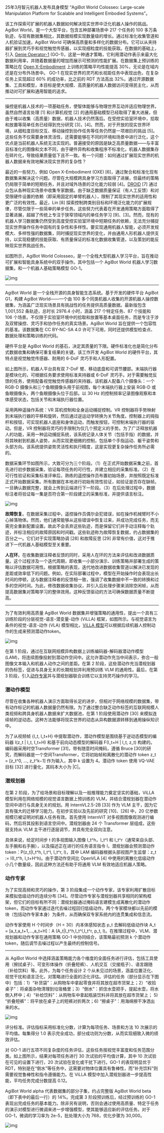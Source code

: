 25年3月智元机器人发布具身模型 “AgiBot World Colosseo: Large-scale Manipulation Platform for Scalable and Intelligent Embodied Systems”。

该工作探索可扩展的机器人数据如何解决现实世界中泛化机器人操作的挑战。AgiBot World，是一个大型平台，包含五种部署场景中 217 个任务的 100 多万条轨迹，与现有数据集相比，其数据规模实现数量级的增长。通过标准化收集管道和人机验证加速，AgiBot World 可确保高质量和多样化的数据分布。它可以从夹持器扩展到灵巧手和视觉触觉传感器，以实现细粒度的技能获取。在数据的基础上，引入 [Genie Operator-1](https://zhida.zhihu.com/search?content_id=254894292&content_type=Article&match_order=1&q=Genie+Operator-1&zhida_source=entity) (GO-1)，这是一种通才策略，它利用潜动作表示来最大化数据利用率，并随着数据量的增加而展示可预测的性能扩展。在数据集上预训练的策略比在 [Open X-Embodiment](https://zhida.zhihu.com/search?content_id=254894292&content_type=Article&match_order=1&q=Open+X-Embodiment&zhida_source=entity) 上训练的策略平均性能提高 30%，无论是在域内还是在分布外场景中。 GO-1 在现实世界的灵巧和长视距任务中表现出色，在复杂任务上实现超过 60% 的成功率，比之前的 RDT 方法高出 32%。通过开源数据集、工具和模型，本目标是使大规模、高质量的机器人数据访问变得民主化，从而推动对可扩展和通用智能的追求。

------

操控是机器人技术的一项基础任务，使智体能够与物理世界互动并适应物理世界。虽然自然语言处理 [1] 和计算机视觉 [2] 的通用基础模型已经取得了重大进展，但由于难以收集（高质量）数据，机器人技术仍然落后。在受控实验室环境中，拾取和放置等简单任务已经得到充分研究 [3]，[4]。然而，对于开放的现实世界环境，从细粒度目标交互、移动操控到协作任务等任务仍然是一项艰巨的挑战 [5]。这些任务不仅需要身体灵活性，还需要能够在不同的环境和场景中进行泛化，这个优点是当前机器人系统无法实现的。普遍接受的原因是缺乏高质量数据——与丰富且标准化的图像和文本不同，由于硬件异构和收集程序不标准化，机器人数据集存在碎片化，导致结果质量低下且不一致。有一个问题：如何通过扩展现实世界的机器人数据来有效地解决现实世界的复杂性？

最近的一些努力，例如 Open X-Embodiment (OXE) [6]，通过聚合和标准化现有数据集来解决这个问题。尽管在大规模跨具身学习方面取得了进展，但最终的策略仍局限于简单的短期任务，并且对域外场景的泛化能力较弱 [4]。[DROID](https://zhida.zhihu.com/search?content_id=254894292&content_type=Article&match_order=1&q=DROID&zhida_source=entity) [7] 通过众包从各种现实场景中收集专家数据。由于缺乏数据质量保证（有人工反馈）和对受限硬件设置的依赖（即采用固定的单臂机器人），限制了其现实世界的适用性和更广泛的有效性。最近，Lin [8] 探索控制跨类别目标和环境泛化能力的扩展规律，尽管仅限于一些简单的单步任务。这些努力代表着在开发通用策略方面取得了显著进展，超越了传统上专注于狭窄领域内的单任务学习 [9]、[3]。然而，现有的机器人学习数据集仍然受到高度受控实验室环境中短期任务的依赖，无法充分捕捉现实世界操作任务中固有的复杂性和多样性。要实现通用机器人智能，必须开发规模大、多样性强的数据集，同时捕捉现实世界的变化，并由通用人形机器人提供支持，以实现稳健的技能获取、有质量保证的标准化数据收集管道，以及策划的能反映现实世界挑战任务。

如图所示，AgiBot World Colosseo，是一个全栈大型机器人学习平台，旨在推动可扩展和智能具身系统中的双手操作。其中包括一个 AgiBot World 机器人学习数据集，和一个机器人基础策略模型 GO-1。

![img](https://picx.zhimg.com/v2-d541fa282cb4a60afbffde88968ed7df_1440w.jpg)

------

AgiBot World 是一个全栈开源的具身智能生态系统。基于开发的硬件平台 AgiBot G1，构建 AgiBot World——一个由 100 多个同类机器人收集的开源机器人操控数据集，为涵盖广泛现实场景具有挑战性的任务提供高质量数据。最新版包含 1,001,552 条轨迹，总时长 2976.4 小时，涵盖 217 个特定任务、87 个技能和 106 个场景。不仅限于实验室环境中的拾取和放置等基本桌面任务，而是专注于涉及双臂操控、灵巧手和协作任务的真实场景。AgiBot World 旨在提供一个包容性的基准。该数据集在 CC BY-NC-SA 4.0 许可下可用，同时还提供模型检查点、数据处理和策略训练的代码。

硬件平台是 AgiBot World 的基石，决定其质量的下限。硬件标准化也是简化分布式数据收集和确保可重复结果的关键。该工作开发 AgiBot World 的硬件平台，其特点是视觉触觉传感器、耐用的 6-DoF 灵巧手和人形配置。

如上图所示，机器人平台具有双 7-DoF 臂、移动底盘和可调节腰部。末端执行器是模块化的，可根据任务要求使用标准夹持器或 6-DoF 灵巧手。对于需要触觉反馈的任务，使用配备视觉触觉传感器的夹持器。该机器人配备八个摄像头：一个 RGB-D 摄像头和三个鱼眼摄像头用于前视图，每个末端执行器上安装 RGB-D 或鱼眼摄像头，两个鱼眼摄像头位于后部。以 30 Hz 的控制频率记录图像观察和本体感受状态，包括关节和末端执行器位置。

采用两种遥操作系统：VR 耳机控制和全身运动捕捉控制。VR 控制器将手势映射到末端执行器的平移和旋转，然后通过逆运动学转换为关节角度。控制器上的拇指杆和按钮，可实现机器人底座和身体运动，而触发按钮，可控制末端执行器的驱动。但是，VR 控制器将灵巧的手限制为仅几个预定义的手势。为了广泛释放机器人的功能，采用一种运动捕捉系统，该系统记录人体关节（包括手指）的数据，并将其映射到机器人姿势，从而实现更细微的控制，包括单个手指运动、躯干姿势和头部方向。该系统提供姿势灵活性和执行精度，这是实现更复杂操作任务所必需的。

数据采集环节如图所示，大致可分为三个阶段。（1）在正式开始数据采集之前，首先进行初步数据采集，验证每项任务的可行性，并建立相应的采集标准。（2）在可行性验证和采集标准评审后，熟练的遥控操作员布置初始场景，并按照既定标准正式开始数据采集。所有数据在本地进行初始有效性验证，如验证是否存在缺帧。一旦确认数据完整，就会上传到云端进行下一阶段。（3）在后处理过程中，数据标注者将验证每一集是否符合第一阶段建立的采集标准，并提供语言标注。

![img](https://pic1.zhimg.com/v2-736aab316a88abe59c9b66a8e280eea4_1440w.jpg)

**故障恢复**。在数据采集过程中，遥控操作员偶尔会犯错误，如在操作机械臂时不小心掉落物体。然而，他们通常能够从这些错误中恢复过来，并成功完成任务，而无需完全重新配置设置。故此不会丢弃这些轨迹，而是保留它们并手动注释每个轨迹，并标注相应的故障原因和时间戳。这些轨迹称为故障恢复数据，约占数据集的百分之一。它们对于实现策略协调 [28] 和故障反思 [29] 非常有价值，这对于推进下一代机器人基础模型至关重要。

**人在环**。在收集数据注释者反馈的同时，采用人在环的方法来评估和改进数据质量。这个过程涉及一个迭代周期，即收集一小部分演示、训练策略并部署生成的策略以评估数据可用性。根据策略的表现，迭代地改进数据收集管道以解决已发现的差距或效率低下的问题。例如，在实际部署过程中，模型在开始操作时会表现出长时间的停顿，这与数据注释者的反馈相一致，强调了收集数据中不一致的转换和过多的空闲时间。为此，修改数据收集协议，并引入后处理步骤来消除空闲帧，从而提高数据集对策略学习的整体效用。这种反馈驱动的方法可确保数据质量不断提高。

------

为了有效利用高质量 AgiBot World 数据集并增强策略的通用性，提出一个具有三训练阶段的分层视觉-语言-潜变量-动作 (ViLLA) 框架，如图所示。与视觉语言为条件的视觉-语言-动作 (VLA) 模型相比，[ViLLA 模型](https://zhida.zhihu.com/search?content_id=254894292&content_type=Article&match_order=1&q=ViLLA+模型&zhida_source=entity)可以根据后续机器人控制动作的生成来预测潜动作token。

![img](https://pic2.zhimg.com/v2-5e58440aa244b3bee69fb7e0e76e63ad_1440w.jpg)

在第 1 阶段，通过在互联网规模异构数据上训练编码器-解码器潜动作模型 (LAM)，将连续图像投射到潜动作空间中。这允许潜动作充当中间表示，弥合一般图像文本输入和机器人动作之间的差距。在第 2 阶段，这些潜动作充当潜规划器的伪标签，促进与具身无关的长期规划并利用预训练 VLM 的通用性。最后，在第 3 阶段，引入[动作专家](https://zhida.zhihu.com/search?content_id=254894292&content_type=Article&match_order=1&q=动作专家&zhida_source=entity)并与潜规划器联合训练它以支持灵巧操作的学习。

### 潜动作模型

尽管在收集各种机器人演示方面取得长足的进步，但相对于网络规模的数据集，带有动作标记的机器人数据量仍然有限。为了通过整合缺乏动作标签的互联网规模人类视频和跨具身机器人数据来扩大数据池，在第 1 阶段使用潜动作 [30] 来模拟连续帧的逆动态。这种方法能够将现实世界的动态从异构数据源转移到通用操纵知识中。

为了从视频帧 {I_t, I_t+H} 中提取潜动作，潜动作模型是围绕基于逆动态模型的编码器 I(z_t | I_t, I_t+H) 和基于前向动态模型的解码器 F(I_t+H | I_t, z_t) 构建的。编码器采用时空Transformer [31]，带有随意时间掩码，遵循 Bruce [30]的研究，而解码器是一个空间Transformer，它将初始帧和离散化的潜动作 token z_t = [z_t^0, ..., z_t^k−1] 作为输入，其中 k 设置为 4。潜动作 token 使用 VQ-VAE 目标 [32] 进行量化，其码本大小为 |C|。

### 潜规划器

在第 2 阶段，为了给场景和目标理解以及一般推理能力奠定坚实的基础，ViLLA 模型利用在网络规模的视觉语言数据上预训练的 VLM，并结合潜规划器在潜动作空间中进行与具身无关的规划。用 InternVL2.5-2B [33] 作为 VLM 主干，因为它具有强大的迁移学习能力。在初步实验以及先前的研究 [10]、[26] 中，20 亿参数规模已被证明对机器人任务有效。首先使用 InternViT 对多视图图像观测进行编码，然后将其投影到语言空间中。潜规划器由 24 个 Transformer 层组成，这些层支持从 VLM 主干进行逐层调节，并具有完全双向注意。

具体来说，给定时间步 t 的多视图输入图像 I_t^h，I_t^l 和 I_t^r（通常来自头部、左手腕和右手腕），以及描述正在进行的任务语言指令 l，潜规划器会预测潜动作token：P(z_t|I_t^h, I_t^l, I_t^r, l)，其中 LAM 编码器根据头部视图产生监督：z_t := I(I_t^h, I_t+H^h)。由于潜动作空间比 OpenVLA [4] 中使用的离散化低级动作小几个数量级，因此这种方法还有助于将通用 VLM 有效地适应机器人策略。

### 动作专家

为了实现高频和灵巧的操作，第 3 阶段集成一个动作专家，该专家利用扩散目标来模拟低级动作的连续分布 [34]。尽管动作专家与潜规划器共享相同的架构框架，但它们的目标有所不同：潜规划器通过掩码语言建模生成离散化的潜动作token，而动作专家通过迭代去噪过程回归低级动作。两个专家模块都以先前的模块（包括动作专家本身）为条件，从而确保双专家系统内的连贯集成和信息流。

动作专家使用 H 个时间步（H = 30）内本体感知状态 p_t 去解码低级动作块 A_t = [a_t,a_t+1,...,a_t+H]：A (A_t|I_t^h,I_t^l,I_t^r, p_t, l)。在推理过程中，VLM、潜规划器和动作专家在通用策略 GO-1 中协同结合，该策略最初预测 k 个潜动作token，随后调节去噪过程以产生最终的控制信号。

------

从 AgiBot World 中选择涵盖策略能力各个维度的全面任务进行评估，包括工具使用（擦拭桌子）、可变形体操作（折叠短裤）、人机交互（交接瓶子）、语言跟随（补给饮料）等。此外，为每个任务设计 2 个从未见过的场景，涵盖位置泛化、视觉干扰和语言泛化，对策略进行全面的泛化评估。评估的任务（部分显示在下图中）包括：1）“补货袋”：从购物车中拿起零食并将其放在超市货架上；2）“收拾桌子”：将桌面杂物清理到垃圾桶里；3）“倒水”：抓住水壶把手，提起水壶，将水倒入杯中；4）“补给饮料”：从购物车中拿起瓶装饮料并将其放在超市货架上； 5) “折叠短裤”：将平放在桌子上的短裤对折两次；6) “擦桌子”：用海绵擦干净洒出来的水。

![img](https://picx.zhimg.com/v2-74de5954c39c2aea10fcab3987fbd413_1440w.jpg)

评分标准。评估指标采用标准化分数，计算为每项任务、场景和方法 10 次展示的平均值。每集得分 1.0 表示完全成功，部分成功则为分数，从而实现细致入微的绩效评估。

对 GO-1 进行五项不同复杂度的任务评估，这些任务按视觉丰富度和任务范围分类。如上图所示，结果对每项任务进行 30 次试验的平均值计算，其中 10 次试验在可见的设置下进行，20 次试验在变化或干扰下进行。GO-1 的表现明显优于 RDT，特别是在“倒水”等任务中，这需要对物体位置具有鲁棒性，而“补充饮料”则需要视觉鲁棒性和指令遵循能力。在 ViLLA 模型中加入潜规划器进一步提高性能，平均任务完成分数提高 0.12。

AgiBot World alpha 代表数据集的部分子集，约占完整版 AgiBot World beta（即下表中的最后一行）的 14%。完成第 3 阶段预训练后，经过预训练的 GO-1 表现出完成任务的基本能力。除非另有说明，否则会通过使用高质量、特定于任务的演示对模型进行微调来进一步增强模型，使其能够适应新的评估任务。对于 GO-1，微调的学习率为 2e-5，批处理大小为 768，优化步骤为 30,000。

![img](https://pic3.zhimg.com/v2-b8354509ccdd4deaae6f6b9d5dbb97e0_1440w.jpg)